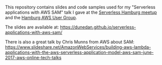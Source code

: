 This repository contains slides and code samples used for my "Serverless
applications with AWS SAM" talk I gave at the [Serverless Hamburg meetup][1]
and the [Hamburg AWS User Group][2].

The slides are available at: https://dunedan.github.io/serverless-applications-with-aws-sam/

There is also a great talk by Chris Munns from AWS about SAM:
https://www.slideshare.net/AmazonWebServices/building-aws-lambda-applications-with-the-aws-serverless-application-model-aws-sam-june-2017-aws-online-tech-talks

[1]: https://www.meetup.com/de-DE/Serverless-Hamburg/events/249911586/
[2]: https://www.meetup.com/de-DE/awsugHH/events/250909257/
